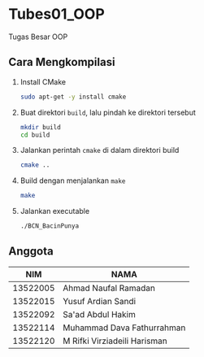 # Tubes01_OOP

Tugas Besar OOP

## Cara Mengkompilasi

1. Install CMake

    ```bash
    sudo apt-get -y install cmake
    ```

2. Buat direktori `build`, lalu pindah ke direktori tersebut

    ```bash
    mkdir build
    cd build
    ```

3. Jalankan perintah `cmake` di dalam direktori build

    ```bash
    cmake ..
    ```

4. Build dengan menjalankan `make`

    ```bash
    make
    ```

5. Jalankan executable

    ```bash
    ./BCN_BacinPunya
    ```

## Anggota

| NIM      | NAMA                         |
|----------|------------------------------|
| 13522005 | Ahmad Naufal Ramadan         |
| 13522015 | Yusuf Ardian Sandi           |
| 13522092 | Sa'ad Abdul Hakim            |
| 13522114 | Muhammad Dava Fathurrahman   |
| 13522120 | M Rifki Virziadeili Harisman |
